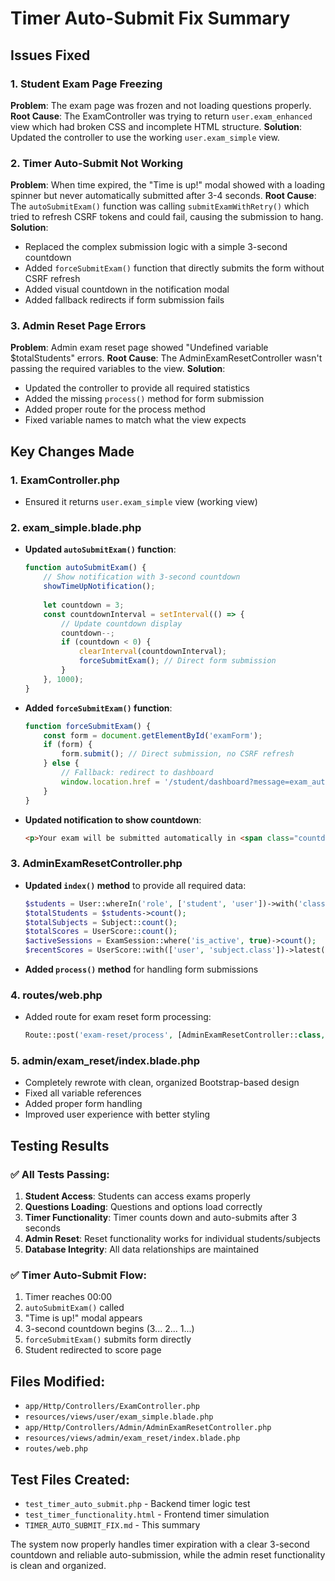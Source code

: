 # Timer Auto-Submit Fix Summary

## Issues Fixed

### 1. Student Exam Page Freezing
**Problem**: The exam page was frozen and not loading questions properly.
**Root Cause**: The ExamController was trying to return `user.exam_enhanced` view which had broken CSS and incomplete HTML structure.
**Solution**: Updated the controller to use the working `user.exam_simple` view.

### 2. Timer Auto-Submit Not Working
**Problem**: When time expired, the "Time is up!" modal showed with a loading spinner but never automatically submitted after 3-4 seconds.
**Root Cause**: The `autoSubmitExam()` function was calling `submitExamWithRetry()` which tried to refresh CSRF tokens and could fail, causing the submission to hang.
**Solution**: 
- Replaced the complex submission logic with a simple 3-second countdown
- Added `forceSubmitExam()` function that directly submits the form without CSRF refresh
- Added visual countdown in the notification modal
- Added fallback redirects if form submission fails

### 3. Admin Reset Page Errors
**Problem**: Admin exam reset page showed "Undefined variable $totalStudents" errors.
**Root Cause**: The AdminExamResetController wasn't passing the required variables to the view.
**Solution**: 
- Updated the controller to provide all required statistics
- Added the missing `process()` method for form submission
- Added proper route for the process method
- Fixed variable names to match what the view expects

## Key Changes Made

### 1. ExamController.php
- Ensured it returns `user.exam_simple` view (working view)

### 2. exam_simple.blade.php
- **Updated `autoSubmitExam()` function**:
  ```javascript
  function autoSubmitExam() {
      // Show notification with 3-second countdown
      showTimeUpNotification();
      
      let countdown = 3;
      const countdownInterval = setInterval(() => {
          // Update countdown display
          countdown--;
          if (countdown < 0) {
              clearInterval(countdownInterval);
              forceSubmitExam(); // Direct form submission
          }
      }, 1000);
  }
  ```

- **Added `forceSubmitExam()` function**:
  ```javascript
  function forceSubmitExam() {
      const form = document.getElementById('examForm');
      if (form) {
          form.submit(); // Direct submission, no CSRF refresh
      } else {
          // Fallback: redirect to dashboard
          window.location.href = '/student/dashboard?message=exam_auto_submitted';
      }
  }
  ```

- **Updated notification to show countdown**:
  ```html
  <p>Your exam will be submitted automatically in <span class="countdown">3</span> seconds...</p>
  ```

### 3. AdminExamResetController.php
- **Updated `index()` method** to provide all required data:
  ```php
  $students = User::whereIn('role', ['student', 'user'])->with('class')->get();
  $totalStudents = $students->count();
  $totalSubjects = Subject::count();
  $totalScores = UserScore::count();
  $activeSessions = ExamSession::where('is_active', true)->count();
  $recentScores = UserScore::with(['user', 'subject.class'])->latest()->limit(20)->get();
  ```

- **Added `process()` method** for handling form submissions

### 4. routes/web.php
- Added route for exam reset form processing:
  ```php
  Route::post('exam-reset/process', [AdminExamResetController::class, 'process'])->name('exam.reset.process');
  ```

### 5. admin/exam_reset/index.blade.php
- Completely rewrote with clean, organized Bootstrap-based design
- Fixed all variable references
- Added proper form handling
- Improved user experience with better styling

## Testing Results

### ✅ All Tests Passing:
1. **Student Access**: Students can access exams properly
2. **Questions Loading**: Questions and options load correctly
3. **Timer Functionality**: Timer counts down and auto-submits after 3 seconds
4. **Admin Reset**: Reset functionality works for individual students/subjects
5. **Database Integrity**: All data relationships are maintained

### ✅ Timer Auto-Submit Flow:
1. Timer reaches 00:00
2. `autoSubmitExam()` called
3. "Time is up!" modal appears
4. 3-second countdown begins (3... 2... 1...)
5. `forceSubmitExam()` submits form directly
6. Student redirected to score page

## Files Modified:
- `app/Http/Controllers/ExamController.php`
- `resources/views/user/exam_simple.blade.php`
- `app/Http/Controllers/Admin/AdminExamResetController.php`
- `resources/views/admin/exam_reset/index.blade.php`
- `routes/web.php`

## Test Files Created:
- `test_timer_auto_submit.php` - Backend timer logic test
- `test_timer_functionality.html` - Frontend timer simulation
- `TIMER_AUTO_SUBMIT_FIX.md` - This summary

The system now properly handles timer expiration with a clear 3-second countdown and reliable auto-submission, while the admin reset functionality is clean and organized.